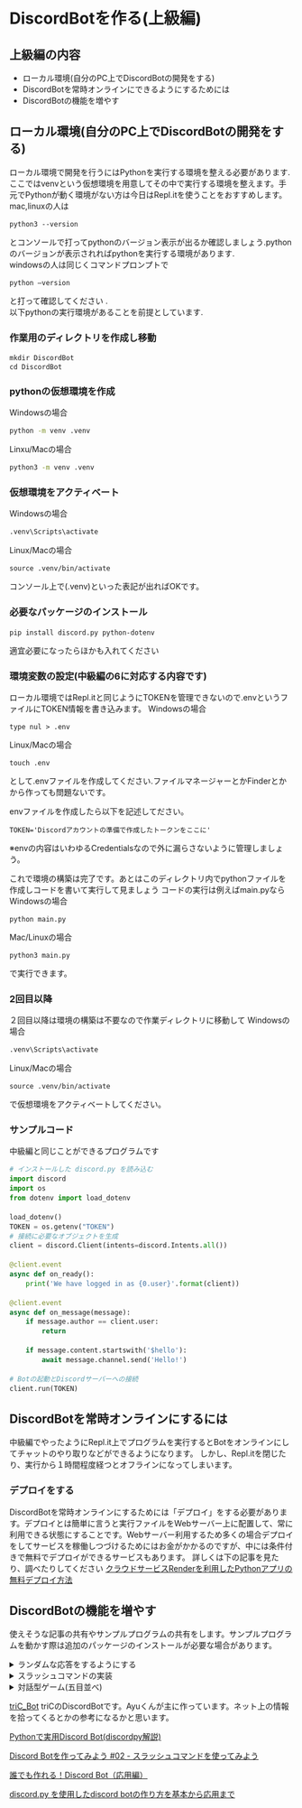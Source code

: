 # DiscordBotを作る(上級編)
## 上級編の内容
* ローカル環境(自分のPC上でDiscordBotの開発をする)
* DiscordBotを常時オンラインにできるようにするためには
* DiscordBotの機能を増やす

## ローカル環境(自分のPC上でDiscordBotの開発をする)

ローカル環境で開発を行うにはPythonを実行する環境を整える必要があります.ここではvenvという仮想環境を用意してその中で実行する環境を整えます。手元でPythonが動く環境がない方は今日はRepl.itを使うことをおすすめします。<br>
mac,linuxの人は
```
python3 --version
```
とコンソールで打ってpythonのバージョン表示が出るか確認しましょう.pythonのバージョンが表示されればpythonを実行する環境があります.<br>
windowsの人は同じくコマンドプロンプトで
```
python –version
```
と打って確認してください .<br>
以下pythonの実行環境があることを前提としています.

### 作業用のディレクトリを作成し移動

```
mkdir DiscordBot
cd DiscordBot
```

### pythonの仮想環境を作成

Windowsの場合
```bash
python -m venv .venv
```

Linxu/Macの場合
```bash
python3 -m venv .venv
```

### 仮想環境をアクティベート

Windowsの場合
```bash
.venv\Scripts\activate
```
Linux/Macの場合
```
source .venv/bin/activate
```
コンソール上で(.venv)といった表記が出ればOKです。

### 必要なパッケージのインストール
```
pip install discord.py python-dotenv
```
適宜必要になったらほかも入れてください

### 環境変数の設定(中級編の6に対応する内容です)
ローカル環境ではRepl.itと同じようにTOKENを管理できないので.envというファイルにTOKEN情報を書き込みます。
Windowsの場合
```
type nul > .env
```
Linux/Macの場合
```
touch .env
```
として.envファイルを作成してください.ファイルマネージャーとかFinderとかから作っても問題ないです。　

envファイルを作成したら以下を記述してださい。

```
TOKEN='Discordアカウントの準備で作成したトークンをここに'
```

※envの内容はいわゆるCredentialsなので外に漏らさないように管理しましょう。

これで環境の構築は完了です。あとはこのディレクトリ内でpythonファイルを作成しコードを書いて実行して見ましょう
コードの実行は例えばmain.pyなら
Windowsの場合
```
python main.py
```
Mac/Linuxの場合
```
python3 main.py
```
で実行できます。

### 2回目以降
２回目以降は環境の構築は不要なので作業ディレクトリに移動して
Windowsの場合
```bash
.venv\Scripts\activate
```
Linux/Macの場合
```
source .venv/bin/activate
```
で仮想環境をアクティベートしてください。

### サンプルコード
中級編と同じことができるプログラムです

```python
# インストールした discord.py を読み込む
import discord
import os
from dotenv import load_dotenv

load_dotenv()
TOKEN = os.getenv("TOKEN")
# 接続に必要なオブジェクトを生成
client = discord.Client(intents=discord.Intents.all())

@client.event
async def on_ready():
    print('We have logged in as {0.user}'.format(client))

@client.event
async def on_message(message):
    if message.author == client.user:
        return

    if message.content.startswith('$hello'):
        await message.channel.send('Hello!')

# Botの起動とDiscordサーバーへの接続
client.run(TOKEN)
```

## DiscordBotを常時オンラインにするには
中級編でやったようにRepl.it上でプログラムを実行するとBotをオンラインにしてチャットのやり取りなどができるようになります。
しかし、Repl.itを閉じたり、実行から１時間程度経つとオフラインになってしまいます。
### デプロイをする
DiscordBotを常時オンラインにするためには「デプロイ」をする必要があります。デプロイとは簡単に言うと実行ファイルをWebサーバー上に配置して、常に利用できる状態にすることです。Webサーバー利用するため多くの場合デプロイをしてサービスを稼働しつづけるためにはお金がかかるのですが、中には条件付きで無料でデプロイができるサービスもあります。
詳しくは下の記事を見たり、調べたりしてください
[クラウドサービスRenderを利用したPythonアプリの無料デプロイ方法](https://qiita.com/kakiuchis/items/0225664568ece7b7b08b)

## DiscordBotの機能を増やす
使えそうな記事の共有やサンプルプログラムの共有をします。サンプルプログラムを動かす際は追加のパッケージのインストールが必要な場合があります。

<details><summary>ランダムな応答をするようにする</summary>

```python
import discord
import os
from dotenv import load_dotenv

import random

load_dotenv()
TOKEN = os.getenv("TOKEN")
# 接続に必要なオブジェクトを生成
client = discord.Client(intents=discord.Intents.all())

@client.event
async def on_ready():
    print('We have logged in as {0.user}'.format(client))

@client.event
async def on_message(message):
    if message.author == client.user:
        return

    wordslist = ['Hello!','See you!','こんにちは','さようなら']

    if message.content.startswith('$hello'):
        await message.channel.send(wordslist[random.randint(0,len(wordslist)-1)])

# Botの起動とDiscordサーバーへの接続
client.run(TOKEN)
```
![alt text](randomwords.jpeg)

</details>

<details><summary>スラッシュコマンドの実装</summary>

```python
import discord
import os
from dotenv import load_dotenv

from discord import app_commands

load_dotenv()
TOKEN = os.getenv("TOKEN")
# 接続に必要なオブジェクトを生成
client = discord.Client(intents=discord.Intents.all())
tree = app_commands.CommandTree(client)

# 接続の確認
@client.event
async def on_ready():
    print('We have logged in as {0.user}'.format(client))

@tree.command(name="ping", description="pingを返します。")
async def ping_command(interaction: discord.Interaction):
    await interaction.response.send_message("pong", ephemeral=False)

# Botの起動とDiscordサーバーへの接続
client.run(TOKEN)
```
![alt text](slashcommand.png)
Discordのチャンネルの方で少し設定が必要になります。下のリンクを見てください<br>
https://note.com/trpg_lisa/n/nca62b0ab145c#cc3075f0-df0b-4d0b-8f83-1c1dffc849b3
<br>(サーバー設定->連携サービス->自分のbot->コマンドの部分の上書き設定を全部チェックつければいけます)
</details>

<details><summary>対話型ゲーム(五目並べ)</summary>

このプログラムを実行するにはチャンネルIDを.envファイルに記入する必要があります。<br>
やりかたは、Discordのユーザー設定->詳細設定から開発者モードをオンにして、
BotがいるDiscordのテキストチャンネルの名前を右クリックしてチャンネルのIDをコピーします。
.envファイルに
```
CHANNEL_ID = 'チャンネルID(数字19桁)'
```
とTOKENと同じように記入してください。

Botは置ける内でランダムな場所を選択するようになっています。Botが強くなるようにGameクラスの
BotMove()メソッドを改良してみてください。

```python
import discord
import os
from dotenv import load_dotenv

import random

load_dotenv()
TOKEN = os.getenv("TOKEN")
CHANNEL_ID = os.getenv("CHANNEL_ID")
# 接続に必要なオブジェクトを生成
client = discord.Client(intents=discord.Intents.all())

keyword = 'start' #ゲーム開始の宣言キーワード


async def send_message(message, channel_id=CHANNEL_ID):
    """指定したチャンネルIDにメッセージを送信する関数"""
    channel = client.get_channel(int(channel_id))
    if channel:
        await channel.send(message)
    else:
        print(f"Channel with ID {channel_id} not found.")

@client.event
async def on_ready():
    print('We have logged in as {0.user}'.format(client))
    await send_message('ゲームを開始するには ' + keyword + ' を入力してください')

#========================================Class定義始め

class Game :
    def __init__(self) -> None:
        '''
        五目並べゲームの初期化(盤面の初期化)botは後手固定
        盤面は10 * 10の配列で管理
        使われていない -> '.'
        プレイヤーが選択済み -> 'o'
        ボットが選択済み -> 'x'
        '''
        self.boad = [['.' for i in range(10)] for j in range(10)]

    def showBoadStatus(self)->str:
        '''
        盤面の情報を出力するための文字列を作成
        _ 0123456789
        A ..........
        B ..........
        C ..........
        D ..........
        E ..........
        F ..........
        G ..........
        H ..........
        I ..........
        J ..........
        みたいな文字列を返す
        '''
        ret = '```'
        ret += '\n_ 0123456789'
        for i in range(10):
            ret += '\n'
            ret += chr(ord('A') + i) + ' '
            for j in range(10):  
                ret += self.boad[i][j]
            
        ret += '```'
        return ret
    
    def showError(self,message,is_valid)->str:
        '''
        プレイヤーに次の手の宣言(message)が不正であることをフィードバックし、
        次の選択を再び聞く文字列を返す
        is_valid = -1 : フォーマットミス, is_valid = -2 :すでに置かれている  
        '''
        if is_valid == -1:
            return str(message)  + ' は正しい入力形式ではありません\n A3 や G6 のように英語大文字と数字の2文字で宣言してください'
        else :
            return str(message) + ' はすでに使われているため選択できません\n他の手を宣言してください'
            

    def ij_To_str(self,i,j)->str:
        '''
        盤面の上からi番目、左からj番目の選択を
        出力用のフォーマット(A3とかB0とか)に変換
        '''
        return chr(ord('A') + i) +chr(ord('0') + j) 

    def askNextMove(self)->str:
        '''
        プレイヤーに次の手を尋ねる文字列を返す
        おける場所をランダムに示す
        '''
        pi = []
        pj = []

        for i in range(10):
            for j in range(10):
                if self.boad[i][j] == '.':
                    #おける
                    pi.append(i)
                    pj.append(j)

        id = random.randint(0,len(pi)-1) #両閉区間[0,len(pi)-1]から整数をランダムに選択
        ret = self.ij_To_str(pi[id],pj[id]) #返却文字列の作成

        return '次の手を ' + ret +  ' のように宣言してください'
    
    def isValidMove(self,message)->int:
        '''
        messageが合法な次の手か確認する
        合法->boadの情報を更新して1を返す
        フォーマットミス->-1を返す
        すでに使われている->-2を返す
        '''
        
        msg = str(message)
        if(len(msg) != 2):#長さ違う
            return -1
        if not ('A' <= msg[0] <= 'J' and '0' <= msg[1] <= '9'): #取りうる文字の条件を満たしていない
            return -1
        
        i = ord(msg[0]) - ord('A')
        j = ord(msg[1]) - ord('0')
        if self.boad[i][j] == '.':
            #合法
            self.boad[i][j] = 'o' #更新
            return 1
        else :
            #使われていた
            return -2
    
    def isFinish(self)->int:
        '''
        ゲームが終わったか判定
        継続: 0を返す
        Botの勝ち: 1を返す
        プレイヤーの勝ち: 2を返す
        引き分け(全盤面を使い切った):-1を返す
        '''
        #全探索
        #引き分け判定
        is_draw = True
        for i in range(10):
            for j in range(10):
                if(self.boad[i][j] == '.'):
                    is_draw = False
        
        if(is_draw):#引き分け
            return -1

        for i in range(10):
            for j in range(10):
                if(self.boad[i][j] == '.'): continue
                base = self.boad[i][j]
                #横
                if(j + 5 <10):
                    able = True
                    for k in range(5):
                        if(self.boad[i][j+k] != base):
                            able = False
                            break
                    if(able):
                        return 1 if base == 'x' else 2
                    
                #縦
                if(i + 5 < 10):
                    able = True
                    for k in range(5):
                        if(self.boad[i+k][j] != base):
                            able = False
                            break
                    if(able):
                        return 1 if base == 'x' else 2
                
                #右下
                if(i + 5 < 10 and j + 5 < 10):
                    able = True
                    for k in range(5):
                        if(self.boad[i+k][j+k] != base):
                            able = False
                            break
                    if(able):
                        return 1 if base == 'x' else 2
                
                #左下
                if(i + 5 < 10 and j - 5>= 0):
                    able = True
                    for k in range(5):
                        if(self.boad[i+k][j-k] != base):
                            able = False
                            break
                    if(able):
                        return 1 if base == 'x' else 2
                    
        return 0
    
    def showResult(self,fin)->str:
        '''
        ゲーム終了した際に結果の文字列を返す
        '''
        if fin == 1:
            return 'Botの勝ちです'
        elif fin == 2:
            return 'プレイヤーの勝ちです'
        else :
            return '引き分けです'
        
    def BotMove(self)->str:
        '''
        Botの次の選択を文字列で返す
        Botの選択はおけるところにランダムに置く

        Botの改良をしてみてください
        '''
        pi = []
        pj = []

        for i in range(10):
            for j in range(10):
                if self.boad[i][j] == '.':
                    #おける
                    pi.append(i)
                    pj.append(j)

        id = random.randint(0,len(pi)-1) #両閉区間[0,len(pi)-1]から整数をランダムに選択
        self.boad[pi[id]][pj[id]] = 'x' #(pi[id], pj[id])に置く
        ret = self.ij_To_str(pi[id],pj[id])  #返却文字列の作成
        return ret
    
#=============Class定義終わり

is_gameStarted = False #ゲームが始まっているかを判定

game = Game() #ゲームのオブジェクト


@client.event
async def on_message(message):
    if message.author == client.user:
        return
    
    global is_gameStarted,game

    if is_gameStarted == True:
        is_valid = game.isValidMove(message.content) #プレイヤーの選択が合法か(1:OK,-1:フォーマットミス,-2:すでに置かれている)
        print(is_valid)
        if is_valid == 1:
            #終了判定
            fin =game.isFinish() #終わったかの判定を入れる
            if(fin != 0):
                #終わらせる
                await send_message(game.showResult(fin))
                await send_message(game.showBoadStatus())
                await send_message('ゲームを再開するには ' + keyword + ' を入力してください')
                is_gameStarted = False
                return
            #次の１手を選択
            await send_message(game.BotMove())

            #終了判定
            fin =game.isFinish() #終わったかの判定を入れる
            if(fin != 0):
                #終わらせる
                await send_message(game.showResult(fin))
                await send_message(game.showBoadStatus())
                await send_message('ゲームを再開するには ' + keyword + ' を入力してください')
                is_gameStarted = False
                return
            
        else :
            #エラーを返す
            await send_message(game.showError(message.content,is_valid))
            

        #盤面情報を表示して相手を待つメッセージを送る
        await send_message(game.showBoadStatus())
        await send_message(game.askNextMove())
        
            
    else:
        #ゲーム開始のコマンドが来たら反応する
        if message.content.startswith(keyword):
            await send_message('Game Start!')
            game = Game()
            is_gameStarted = True
            await send_message(game.showBoadStatus())
            await send_message(game.askNextMove())

# Botの起動とDiscordサーバーへの接続
client.run(TOKEN)
```
![alt text](game.png)
</details>

<!-- <details><summary>追加</summary>

</details> -->


[triC_Bot](https://github.com/triC-tmu/tric-bot)
triCのDiscordBotです。Ayuくんが主に作っています。ネット上の情報を拾ってくるとかの参考になるかと思います。

[Pythonで実用Discord Bot(discordpy解説)](https://qiita.com/1ntegrale9/items/9d570ef8175cf178468f)

[Discord Botを作ってみよう #02 - スラッシュコマンドを使ってみよう](https://qiita.com/ukwhatn/items/48953e30ed67dee6fe38)

[誰でも作れる！Discord Bot（応用編）](https://note.com/exteoi/n/n87bd4fa02c95)

[discord.py を使用したdiscord botの作り方を基本から応用まで](https://qiita.com/TakeMimi/items/1e2d76eecc25e92c93ef)
